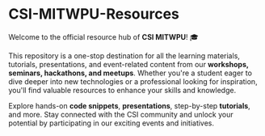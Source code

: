 # **CSI-MITWPU-Resources**  
Welcome to the official resource hub of **CSI MITWPU**! 🎓  

This repository is a one-stop destination for all the learning materials, tutorials, presentations, and event-related content from our **workshops, seminars, hackathons, and meetups**. Whether you're a student eager to dive deeper into new technologies or a professional looking for inspiration, you'll find valuable resources to enhance your skills and knowledge.              
  
Explore hands-on **code snippets**, **presentations**, step-by-step **tutorials**, and more. Stay connected with the CSI community and unlock your potential by participating in our exciting events and initiatives.
